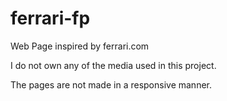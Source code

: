 # ferrari-fp
 Web Page inspired by ferrari.com
 
 I do not own any of the media used in this project.
 
 The pages are not made in a responsive manner.
